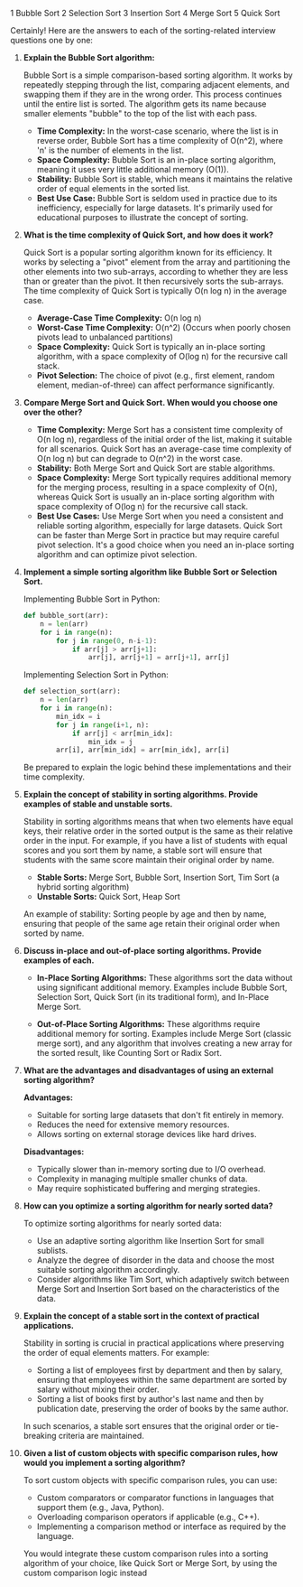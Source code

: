1	Bubble Sort
2	Selection Sort
3	Insertion Sort
4	Merge Sort
5	Quick Sort

Certainly! Here are the answers to each of the sorting-related interview questions one by one:

1. **Explain the Bubble Sort algorithm:**

   Bubble Sort is a simple comparison-based sorting algorithm. It works by repeatedly stepping through the list, comparing adjacent elements, and swapping them if they are in the wrong order. This process continues until the entire list is sorted. The algorithm gets its name because smaller elements "bubble" to the top of the list with each pass.

   - **Time Complexity:** In the worst-case scenario, where the list is in reverse order, Bubble Sort has a time complexity of O(n^2), where 'n' is the number of elements in the list.
   - **Space Complexity:** Bubble Sort is an in-place sorting algorithm, meaning it uses very little additional memory (O(1)).
   - **Stability:** Bubble Sort is stable, which means it maintains the relative order of equal elements in the sorted list.
   - **Best Use Case:** Bubble Sort is seldom used in practice due to its inefficiency, especially for large datasets. It's primarily used for educational purposes to illustrate the concept of sorting.

2. **What is the time complexity of Quick Sort, and how does it work?**

   Quick Sort is a popular sorting algorithm known for its efficiency. It works by selecting a "pivot" element from the array and partitioning the other elements into two sub-arrays, according to whether they are less than or greater than the pivot. It then recursively sorts the sub-arrays. The time complexity of Quick Sort is typically O(n log n) in the average case.

   - **Average-Case Time Complexity:** O(n log n)
   - **Worst-Case Time Complexity:** O(n^2) (Occurs when poorly chosen pivots lead to unbalanced partitions)
   - **Space Complexity:** Quick Sort is typically an in-place sorting algorithm, with a space complexity of O(log n) for the recursive call stack.
   - **Pivot Selection:** The choice of pivot (e.g., first element, random element, median-of-three) can affect performance significantly.

3. **Compare Merge Sort and Quick Sort. When would you choose one over the other?**

   - **Time Complexity:** Merge Sort has a consistent time complexity of O(n log n), regardless of the initial order of the list, making it suitable for all scenarios. Quick Sort has an average-case time complexity of O(n log n) but can degrade to O(n^2) in the worst case.
   - **Stability:** Both Merge Sort and Quick Sort are stable algorithms.
   - **Space Complexity:** Merge Sort typically requires additional memory for the merging process, resulting in a space complexity of O(n), whereas Quick Sort is usually an in-place sorting algorithm with space complexity of O(log n) for the recursive call stack.
   - **Best Use Cases:** Use Merge Sort when you need a consistent and reliable sorting algorithm, especially for large datasets. Quick Sort can be faster than Merge Sort in practice but may require careful pivot selection. It's a good choice when you need an in-place sorting algorithm and can optimize pivot selection.

4. **Implement a simple sorting algorithm like Bubble Sort or Selection Sort.**

   Implementing Bubble Sort in Python:

   ```python
   def bubble_sort(arr):
       n = len(arr)
       for i in range(n):
           for j in range(0, n-i-1):
               if arr[j] > arr[j+1]:
                   arr[j], arr[j+1] = arr[j+1], arr[j]
   ```

   Implementing Selection Sort in Python:

   ```python
   def selection_sort(arr):
       n = len(arr)
       for i in range(n):
           min_idx = i
           for j in range(i+1, n):
               if arr[j] < arr[min_idx]:
                   min_idx = j
           arr[i], arr[min_idx] = arr[min_idx], arr[i]
   ```

   Be prepared to explain the logic behind these implementations and their time complexity.

5. **Explain the concept of stability in sorting algorithms. Provide examples of stable and unstable sorts.**

   Stability in sorting algorithms means that when two elements have equal keys, their relative order in the sorted output is the same as their relative order in the input. For example, if you have a list of students with equal scores and you sort them by name, a stable sort will ensure that students with the same score maintain their original order by name.

   - **Stable Sorts:** Merge Sort, Bubble Sort, Insertion Sort, Tim Sort (a hybrid sorting algorithm)
   - **Unstable Sorts:** Quick Sort, Heap Sort

   An example of stability: Sorting people by age and then by name, ensuring that people of the same age retain their original order when sorted by name.

6. **Discuss in-place and out-of-place sorting algorithms. Provide examples of each.**

   - **In-Place Sorting Algorithms:** These algorithms sort the data without using significant additional memory. Examples include Bubble Sort, Selection Sort, Quick Sort (in its traditional form), and In-Place Merge Sort.

   - **Out-of-Place Sorting Algorithms:** These algorithms require additional memory for sorting. Examples include Merge Sort (classic merge sort), and any algorithm that involves creating a new array for the sorted result, like Counting Sort or Radix Sort.

7. **What are the advantages and disadvantages of using an external sorting algorithm?**

   **Advantages:**
   - Suitable for sorting large datasets that don't fit entirely in memory.
   - Reduces the need for extensive memory resources.
   - Allows sorting on external storage devices like hard drives.

   **Disadvantages:**
   - Typically slower than in-memory sorting due to I/O overhead.
   - Complexity in managing multiple smaller chunks of data.
   - May require sophisticated buffering and merging strategies.

8. **How can you optimize a sorting algorithm for nearly sorted data?**

   To optimize sorting algorithms for nearly sorted data:
   - Use an adaptive sorting algorithm like Insertion Sort for small sublists.
   - Analyze the degree of disorder in the data and choose the most suitable sorting algorithm accordingly.
   - Consider algorithms like Tim Sort, which adaptively switch between Merge Sort and Insertion Sort based on the characteristics of the data.

9. **Explain the concept of a stable sort in the context of practical applications.**

   Stability in sorting is crucial in practical applications where preserving the order of equal elements matters. For example:
   - Sorting a list of employees first by department and then by salary, ensuring that employees within the same department are sorted by salary without mixing their order.
   - Sorting a list of books first by author's last name and then by publication date, preserving the order of books by the same author.

   In such scenarios, a stable sort ensures that the original order or tie-breaking criteria are maintained.

10. **Given a list of custom objects with specific comparison rules, how would you implement a sorting algorithm?**

    To sort custom objects with specific comparison rules, you can use:
    - Custom comparators or comparator functions in languages that support them (e.g., Java, Python).
    - Overloading comparison operators if applicable (e.g., C++).
    - Implementing a comparison method or interface as required by the language.

    You would integrate these custom comparison rules into a sorting algorithm of your choice, like Quick Sort or Merge Sort, by using the custom comparison logic instead